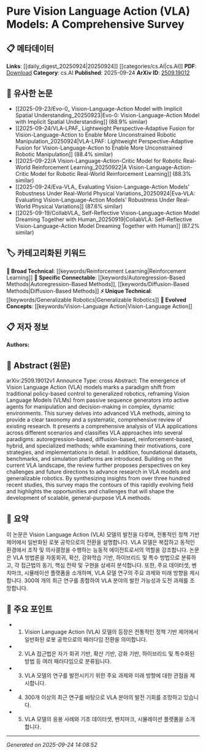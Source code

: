 <!-- KEYWORD_LINKING_METADATA:
{
  "processed_timestamp": "2025-09-24T14:08:52.967249",
  "vocabulary_version": "1.0",
  "selected_keywords": [
    "Vision-Language Action",
    "Generalizable Robotics",
    "Autoregression-Based Methods",
    "Reinforcement Learning",
    "Diffusion-Based Methods"
  ],
  "rejected_keywords": [],
  "similarity_scores": {
    "Vision-Language Action": 0.82,
    "Generalizable Robotics": 0.7,
    "Autoregression-Based Methods": 0.78,
    "Reinforcement Learning": 0.8,
    "Diffusion-Based Methods": 0.77
  },
  "extraction_method": "AI_prompt_based",
  "budget_applied": true,
  "candidates_json": {
    "candidates": [
      {
        "surface": "Vision Language Action",
        "canonical": "Vision-Language Action",
        "aliases": [
          "VLA"
        ],
        "category": "evolved_concepts",
        "rationale": "Vision-Language Action models represent a novel integration of vision, language, and action, crucial for linking to advancements in robotics and AI.",
        "novelty_score": 0.85,
        "connectivity_score": 0.78,
        "specificity_score": 0.88,
        "link_intent_score": 0.82
      },
      {
        "surface": "generalizable robotics",
        "canonical": "Generalizable Robotics",
        "aliases": [
          "generalized robotics"
        ],
        "category": "unique_technical",
        "rationale": "This concept links to the broader goal of developing adaptable robotic systems, a key area of innovation.",
        "novelty_score": 0.72,
        "connectivity_score": 0.65,
        "specificity_score": 0.8,
        "link_intent_score": 0.7
      },
      {
        "surface": "autoregression-based",
        "canonical": "Autoregression-Based Methods",
        "aliases": [
          "autoregressive methods"
        ],
        "category": "specific_connectable",
        "rationale": "Autoregression-based methods are crucial for understanding sequential decision-making processes in VLA models.",
        "novelty_score": 0.6,
        "connectivity_score": 0.75,
        "specificity_score": 0.72,
        "link_intent_score": 0.78
      },
      {
        "surface": "reinforcement-based",
        "canonical": "Reinforcement Learning",
        "aliases": [
          "reinforcement-based methods"
        ],
        "category": "broad_technical",
        "rationale": "Reinforcement learning is a foundational approach in VLA models, linking to broader AI and machine learning research.",
        "novelty_score": 0.55,
        "connectivity_score": 0.85,
        "specificity_score": 0.7,
        "link_intent_score": 0.8
      },
      {
        "surface": "diffusion-based",
        "canonical": "Diffusion-Based Methods",
        "aliases": [
          "diffusion models"
        ],
        "category": "specific_connectable",
        "rationale": "Diffusion-based methods are emerging techniques in VLA, offering new pathways for model development.",
        "novelty_score": 0.68,
        "connectivity_score": 0.7,
        "specificity_score": 0.75,
        "link_intent_score": 0.77
      }
    ],
    "ban_list_suggestions": [
      "method",
      "performance",
      "experiment"
    ]
  },
  "decisions": [
    {
      "candidate_surface": "Vision Language Action",
      "resolved_canonical": "Vision-Language Action",
      "decision": "linked",
      "scores": {
        "novelty": 0.85,
        "connectivity": 0.78,
        "specificity": 0.88,
        "link_intent": 0.82
      }
    },
    {
      "candidate_surface": "generalizable robotics",
      "resolved_canonical": "Generalizable Robotics",
      "decision": "linked",
      "scores": {
        "novelty": 0.72,
        "connectivity": 0.65,
        "specificity": 0.8,
        "link_intent": 0.7
      }
    },
    {
      "candidate_surface": "autoregression-based",
      "resolved_canonical": "Autoregression-Based Methods",
      "decision": "linked",
      "scores": {
        "novelty": 0.6,
        "connectivity": 0.75,
        "specificity": 0.72,
        "link_intent": 0.78
      }
    },
    {
      "candidate_surface": "reinforcement-based",
      "resolved_canonical": "Reinforcement Learning",
      "decision": "linked",
      "scores": {
        "novelty": 0.55,
        "connectivity": 0.85,
        "specificity": 0.7,
        "link_intent": 0.8
      }
    },
    {
      "candidate_surface": "diffusion-based",
      "resolved_canonical": "Diffusion-Based Methods",
      "decision": "linked",
      "scores": {
        "novelty": 0.68,
        "connectivity": 0.7,
        "specificity": 0.75,
        "link_intent": 0.77
      }
    }
  ]
}
-->

# Pure Vision Language Action (VLA) Models: A Comprehensive Survey

## 📋 메타데이터

**Links**: [[daily_digest_20250924|20250924]] [[categories/cs.AI|cs.AI]]
**PDF**: [Download](https://arxiv.org/pdf/2509.19012.pdf)
**Category**: cs.AI
**Published**: 2025-09-24
**ArXiv ID**: [2509.19012](https://arxiv.org/abs/2509.19012)

## 🔗 유사한 논문
- [[2025-09-23/Evo-0_ Vision-Language-Action Model with Implicit Spatial Understanding_20250923|Evo-0: Vision-Language-Action Model with Implicit Spatial Understanding]] (88.9% similar)
- [[2025-09-24/VLA-LPAF_ Lightweight Perspective-Adaptive Fusion for Vision-Language-Action to Enable More Unconstrained Robotic Manipulation_20250924|VLA-LPAF: Lightweight Perspective-Adaptive Fusion for Vision-Language-Action to Enable More Unconstrained Robotic Manipulation]] (88.4% similar)
- [[2025-09-22/A Vision-Language-Action-Critic Model for Robotic Real-World Reinforcement Learning_20250922|A Vision-Language-Action-Critic Model for Robotic Real-World Reinforcement Learning]] (88.3% similar)
- [[2025-09-24/Eva-VLA_ Evaluating Vision-Language-Action Models' Robustness Under Real-World Physical Variations_20250924|Eva-VLA: Evaluating Vision-Language-Action Models' Robustness Under Real-World Physical Variations]] (87.6% similar)
- [[2025-09-19/CollabVLA_ Self-Reflective Vision-Language-Action Model Dreaming Together with Human_20250919|CollabVLA: Self-Reflective Vision-Language-Action Model Dreaming Together with Human]] (87.2% similar)

## 🏷️ 카테고리화된 키워드
**🧠 Broad Technical**: [[keywords/Reinforcement Learning|Reinforcement Learning]]
**🔗 Specific Connectable**: [[keywords/Autoregression-Based Methods|Autoregression-Based Methods]], [[keywords/Diffusion-Based Methods|Diffusion-Based Methods]]
**⚡ Unique Technical**: [[keywords/Generalizable Robotics|Generalizable Robotics]]
**🚀 Evolved Concepts**: [[keywords/Vision-Language Action|Vision-Language Action]]

## 📋 저자 정보

**Authors:** 

## 📄 Abstract (원문)

arXiv:2509.19012v1 Announce Type: cross 
Abstract: The emergence of Vision Language Action (VLA) models marks a paradigm shift from traditional policy-based control to generalized robotics, reframing Vision Language Models (VLMs) from passive sequence generators into active agents for manipulation and decision-making in complex, dynamic environments. This survey delves into advanced VLA methods, aiming to provide a clear taxonomy and a systematic, comprehensive review of existing research. It presents a comprehensive analysis of VLA applications across different scenarios and classifies VLA approaches into several paradigms: autoregression-based, diffusion-based, reinforcement-based, hybrid, and specialized methods; while examining their motivations, core strategies, and implementations in detail. In addition, foundational datasets, benchmarks, and simulation platforms are introduced. Building on the current VLA landscape, the review further proposes perspectives on key challenges and future directions to advance research in VLA models and generalizable robotics. By synthesizing insights from over three hundred recent studies, this survey maps the contours of this rapidly evolving field and highlights the opportunities and challenges that will shape the development of scalable, general-purpose VLA methods.

## 📝 요약

이 논문은 Vision Language Action (VLA) 모델의 발전을 다루며, 전통적인 정책 기반 제어에서 일반화된 로봇 공학으로의 전환을 설명합니다. VLA 모델은 복잡하고 동적인 환경에서 조작 및 의사결정을 수행하는 능동적 에이전트로서의 역할을 강조합니다. 논문은 VLA 방법론을 자동회귀, 확산, 강화학습 기반, 하이브리드 및 특수 방법으로 분류하고, 각 접근법의 동기, 핵심 전략 및 구현을 상세히 분석합니다. 또한, 주요 데이터셋, 벤치마크, 시뮬레이션 플랫폼을 소개하며, VLA 모델 연구의 주요 과제와 미래 방향을 제시합니다. 300여 개의 최근 연구를 종합하여 VLA 분야의 발전 가능성과 도전 과제를 조망합니다.

## 🎯 주요 포인트

- 1. Vision Language Action (VLA) 모델의 등장은 전통적인 정책 기반 제어에서 일반화된 로봇 공학으로의 패러다임 전환을 의미합니다.
- 2. VLA 접근법은 자가 회귀 기반, 확산 기반, 강화 기반, 하이브리드 및 특수화된 방법 등 여러 패러다임으로 분류됩니다.
- 3. VLA 모델의 연구를 발전시키기 위한 주요 과제와 미래 방향에 대한 관점을 제시합니다.
- 4. 300개 이상의 최근 연구를 바탕으로 VLA 분야의 발전 기회를 조망하고 있습니다.
- 5. VLA 모델의 응용 사례와 기초 데이터셋, 벤치마크, 시뮬레이션 플랫폼을 소개합니다.


---

*Generated on 2025-09-24 14:08:52*